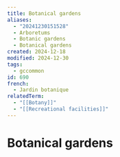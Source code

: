 ```yaml
---
title: Botanical gardens
aliases:
  - "20241230151528"
  - Arboretums
  - Botanic gardens
  - Botanical gardens
created: 2024-12-18
modified: 2024-12-30
tags:
  - gccommon
id: 690
french:
  - Jardin botanique
relatedTerm:
  - "[[Botany]]"
  - "[[Recreational facilities]]"
---
```

# Botanical gardens

